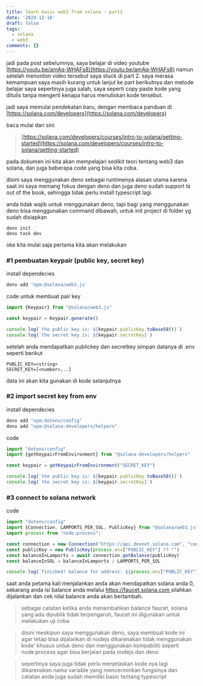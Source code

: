 ```yaml
---
title: learn basic web3 from solana - part1
date: '2024-12-18'
draft: false
tags:
  - solana
  - web3
comments: {}
---
```

jadi pada post sebelumnya, saya belajar di video youtube [https://youtu.be/amAq-WHAFs8](https://youtu.be/amAq-WHAFs8)  namun setelah menonton video tersebut saya stuck di part 2. saya merasa kemampuan saya masih kurang untuk lanjut ke part berikutnya dan metode belajar saya sepertinya juga salah, saya seperti copy paste kode yang ditulis tanpa mengerti kenapa harus menuliskan kode tersebut.

<!--more-->

jadi saya memulai pendekatan baru, dengan membaca panduan di [https://solana.com/developers](https://solana.com/developers) 

baca mulai dari sini
> [https://solana.com/developers/courses/intro-to-solana/getting-started](https://solana.com/developers/courses/intro-to-solana/getting-started)

pada dokumen ini kita akan mempelajari sedikit teori tentang web3 dan solana, dan juga beberapa code yang bisa kita coba.

disini saya menggunakan deno sebagai runtimenya alasan utama karena saat ini saya memang fokus dengan deno dan juga deno sudah support ts out of the book, sehingga tidak perlu install typescript lagi.

anda tidak wajib untuk menggunakan deno, tapi bagi yang menggunakan deno bisa menggunakan command dibawah, untuk init project di folder yg sudah disiapkan
```
deno init
deno task dev
```

oke kita mulai saja pertama kita akan melakukan

### #1 pembuatan keypair (public key, secret key)
install dependecies
```bash
deno add 'npm:@solana/web3.js'
```

code untuk membuat pair key
```ts
import {Keypair} from "@solana/web3.js"

const keypair = Keypair.generate()

console.log(`the public key is: ${keypair.publicKey.toBase58()}`)
console.log(`the secret key is: ${keypair.secretKey}`)
```

setelah anda mendapatkan publickey dan secretkey simpan datanya di .env
seperti berikut
```
PUBLIC_KEY=<string>
SECRET_KEY=[<number>,..]
```
data ini akan kita gunakan di kode selanjutnya

### #2 import secret key from env

install dependecies
```bash
deno add "npm:dotenv/config"
deno add "npm:@solana-developers/helpers"
```

code
```ts
import "dotenv/config"
import {getKeypairFromEnvironment} from "@solana-developers/helpers"

const keypair = getKeypairFromEnvironment("SECRET_KEY")

console.log(`the public key is: ${keypair.publicKey.toBase58()}`)
console.log(`the secret key is: ${keypair.secretKey}`)
```

### #3 connect to solana network

code
```ts
import "dotenv/config"
import {Connection, LAMPORTS_PER_SOL, PublicKey} from "@solana/web3.js"
import process from "node:process";

const connection = new Connection("https://api.devnet.solana.com", "confirmed")
const publicKey = new PublicKey(process.env["PUBLIC_KEY"] ?? "")
const balanceInLamports = await connection.getBalance(publicKey)
const balanceInSOL = balanceInLamports / LAMPORTS_PER_SOL

console.log(`finished! balance for address: ${process.env["PUBLIC_KEY"]} is ${balanceInSOL}!`)
```

saat anda petama kali menjalankan anda akan mendapatkan solana anda 0, sekarang anda isi balance anda melalui [https://faucet.solana.com
](https://faucet.solana.com)
silahkan dijalankan dan cek nilai balance anda akan bertambah.

> sebagai catatan ketika anda menambahkan balance faucet, solana yang ada dipublik tidak terpengaruh, faucet ini digunakan untuk melakukan uji coba

> disini meskipun saya menggunakan deno, saya membuat kode ini agar tetap bisa dijalankan di nodejs dikarenakan tidak menggunakan kode' khusus untuk deno dan menggunakan kompabiliti seperti node:process agar bisa berjalan pada nodejs dan deno

> sepertinya saya juga tidak perlu menjelaskan kode nya lagi dikarenakan nama variable yang mencerminkan fungsinya dan catatan anda juga sudah memiliki basic tentang typescript
